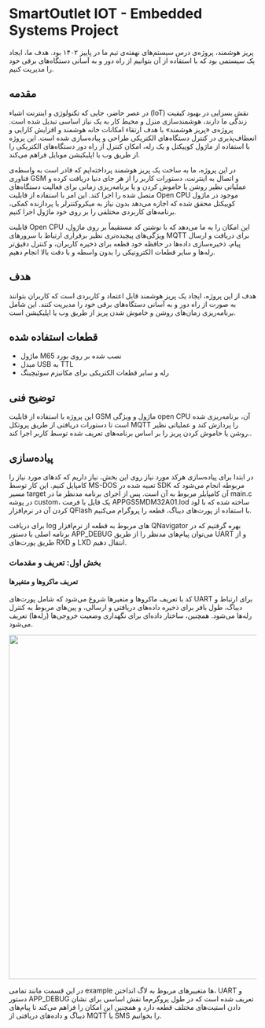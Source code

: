 # SmartOutlet IOT - Embedded Systems Project

پریز هوشمند، پروژه‌ی درس سیستم‌های نهفته‌ی تیم ما در پاییز ۱۴۰۲ بود.
هدف ما، ایجاد یک سیستمی بود که با استفاده از آن بتوانیم از راه دور و به آسانی دستگاه‌های برقی خود را مدیریت کنیم.

## مقدمه

در عصر حاضر، جایی که تکنولوژی و اینترنت اشیاء (IoT) نقش بسزایی در بهبود کیفیت زندگی ما دارند، هوشمندسازی منزل و محیط کار به یک نیاز اساسی تبدیل شده است. پروژه‌ی «پریز هوشمند» با هدف ارتقاء امکانات خانه هوشمند و افزایش کارایی و انعطاف‌پذیری در کنترل دستگاه‌های الکتریکی طراحی و پیاده‌سازی شده است. این پروژه با استفاده از ماژول کوییکتل و یک رله، امکان کنترل از راه دور دستگاه‌های الکتریکی را از طریق وب یا اپلیکیشن موبایل فراهم می‌کند.

در این پروژه، ما به ساخت یک پریز هوشمند پرداخته‌ایم که قادر است به واسطه‌ی فناوری GSM و اتصال به اینترنت، دستورات کاربر را از هر جای دنیا دریافت کرده و عملیاتی نظیر روشن یا خاموش کردن و یا برنامه‌ریزی زمانی برای فعالیت دستگاه‌های متصل شده را اجرا کند. این امر با استفاده از قابلیت Open CPU موجود در ماژول کوییکتل محقق شده که اجازه می‌دهد بدون نیاز به میکروکنترلر یا پردازنده کمکی، برنامه‌های کاربردی مختلفی را بر روی خود ماژول اجرا کنیم.

قابلیت Open CPU این امکان را به ما می‌دهد که با نوشتن کد مستقیماً بر روی ماژول، ویژگی‌های پیچیده‌تری نظیر برقراری ارتباط با سرورهای MQTT برای دریافت و ارسال پیام، ذخیره‌سازی داده‌ها در حافظه خود قطعه برای ذخیره کاربران، و کنترل دقیق‌تر رله‌ها و سایر قطعات الکترونیکی را بدون واسطه و با دقت بالا انجام دهیم.

## هدف

هدف از این پروژه، ایجاد یک پریز هوشمند قابل اعتماد و کاربردی است که کاربران بتوانند به صورت از راه دور و به آسانی دستگاه‌های برقی خود را مدیریت کنند. این شامل برنامه‌ریزی زمان‌های روشن و خاموش شدن پریز از طریق وب یا اپلیکیشن است.

## قطعات استفاده شده

- ماژول M65 نصب شده بر روی بورد
- مبدل USB به TTL
- رله و سایر قطعات الکتریکی برای مکانیزم سوئیچینگ

## توضیح فنی

این پروژه با استفاده از قابلیت GSM ماژول و ویژگی open CPU آن، برنامه‌ریزی شده است تا دستورات دریافتی از طریق پروتکل MQTT را پردازش کند و عملیاتی نظیر روشن یا خاموش کردن پریز را بر اساس برنامه‌های تعریف شده توسط کاربر اجرا کند..

## پیاده‌سازی

در ابتدا برای پیاده‌سازی هرکد مورد نیاز روی این بخش، نیاز داریم که کدهای مورد نیاز را کامپایل کنیم. این کار توسط MS-DOS تعبیه شده در SDK مربوطه انجام می‌شود که مسیر target آن کامپایلر مربوط به آن است. پس از اجرای برنامه مدنظر ما در main.c در پوشه custom، یک فایل با فرمت 
APPGS5MDM32A01.lod ساخته شده که با لود کردن آن در نرم‌افزار QFlash با استفاده از پورت‌های دیباگ، قطعه را پروگرام می‌کنیم.

برای دریافت log های مربوط به قطعه از نرم‌افزار QNavigator بهره گرفتیم که در برنامه اصلی با دستور APP_DEBUG می‌توان پیام‌های مدنظر را از طریق UART و از طریق پورت‌های RXD و LXD انتقال دهیم.

### بخش اول: تعریف و مقدمات

#### تعریف ماکروها و متغیرها

کد با تعریف ماکروها و متغیرها شروع می‌شود که شامل پورت‌های UART برای ارتباط و دیباگ، طول بافر برای ذخیره داده‌های دریافتی و ارسالی، و پین‌های مربوط به کنترل رله‌ها می‌شود. همچنین، ساختار داده‌ای برای نگهداری وضعیت خروجی‌ها (رله‌ها) تعریف می‌شود.

<div align="center">
  <img 
    style="width: 700px;"
    src="https://github.com/Imanm02/SmartOutlet-IOT/blob/main/Pics/Picture1.png">
</div>

در این قسمت مانند تمامی example ها متغییرهای مربوط به لاگ انداختن، UART و دستور APP_DEBUG تعریف شده است که در طول پروگرم‌ما نقش اساسی برای نشان دادن استیت‌های مختلف قطعه دارد و همچنین این امکان را فراهم می‌کند تا پیام‌های دیباگ و داده‌های دریافتی از MQTT یا SMS را بخوانیم.